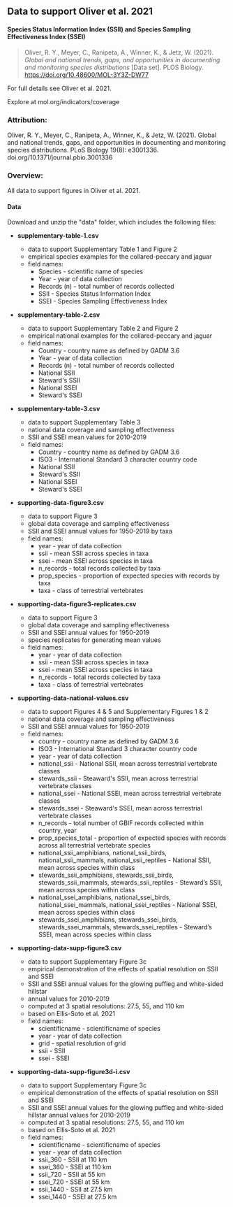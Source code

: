 ## Data to support Oliver et al. 2021
#### Species Status Information Index (SSII) and Species Sampling Effectiveness Index (SSEI)

> Oliver, R. Y., Meyer, C., Ranipeta, A., Winner, K., & Jetz, W. (2021). _Global and national trends, gaps, and opportunities in documenting and monitoring species distributions_ [Data set]. PLOS Biology. https://doi.org/10.48600/MOL-3Y3Z-DW77

For full details see Oliver et al. 2021.

Explore at mol.org/indicators/coverage

### Attribution:
Oliver, R. Y., Meyer, C., Ranipeta, A., Winner, K., & Jetz, W. (2021). Global and national trends, gaps, and opportunities in documenting and monitoring species distributions. PLoS Biology 19(8): e3001336. doi.org/10.1371/journal.pbio.3001336

### Overview:
All data to support figures in Oliver et al. 2021.

#### Data
Download and unzip the "data" folder, which includes the following files:


* **supplementary-table-1.csv** 
  + data to support Supplementary Table 1 and Figure 2
  + empirical species examples for the collared-peccary and jaguar
  + field names:
    + Species - scientific name of species
    + Year - year of data collection
    + Records (n) - total number of records collected
    + SSII - Species Status Information Index
    + SSEI - Species Sampling Effectiveness Index
  
  
* **supplementary-table-2.csv**
  + data to support Supplementary Table 2 and Figure 2
  + empirical national examples for the collared-peccary and jaguar
  + field names:
    + Country - country name as defined by GADM 3.6
    + Year - year of data collection
    + Records (n) - total number of records collected
    + National SSII
    + Steward's SSII
    + National SSEI
    + Steward's SSEI
    
* **supplementary-table-3.csv**
  + data to support Supplementary Table 3
  + national data coverage and sampling effectiveness
  + SSII and SSEI mean values for 2010-2019
  + field names:
    + Country - country name as defined by GADM 3.6
    + ISO3 - International Standard 3 character country code
    + National SSII
    + Steward's SSII
    + National SSEI
    + Steward's SSEI
    
* **supporting-data-figure3.csv**
  + data to support Figure 3
  + global data coverage and sampling effectiveness
  + SSII and SSEI annual values for 1950-2019 by taxa
  + field names:
    + year - year of data collection
    + ssii - mean SSII across species in taxa
    + ssei - mean SSEI across species in taxa
    + n_records - total records collected by taxa
    + prop_species - proportion of expected species with records by taxa
    + taxa - class of terrestrial vertebrates
    
* **supporting-data-figure3-replicates.csv**
  + data to support Figure 3
  + global data coverage and sampling effectiveness
  + SSII and SSEI annual values for 1950-2019
  + species replicates for generating mean values
  + field names:
    + year - year of data collection
    + ssii - mean SSII across species in taxa
    + ssei - mean SSEI across species in taxa
    + n_records - total records collected by taxa
    + taxa - class of terrestrial vertebrates
    
* **supporting-data-national-values.csv**
  + data to support Figures 4 & 5 and Supplementary Figures 1 & 2
  + national data coverage and sampling effectiveness
  + SSII and SSEI annual values for 1950-2019
  + field names:
    + country - country name as defined by GADM 3.6
    + ISO3 - International Standard 3 character country code
    + year - year of data collection
    + national_ssii - National SSII,  mean across terrestrial vertebrate classes
    + stewards_ssii - Steaward's SSII,  mean across terrestrial vertebrate classes
    + national_ssei - National SSEI,  mean across terrestrial vertebrate classes
    + stewards_ssei - Steaward's SSEI,  mean across terrestrial vertebrate classes
    + n_records - total number of GBIF records collected within country, year
    + prop_species_total - proportion of expected species with records across all terrestrial vertebrate species
    + national_ssii_amphibians, national_ssii_birds, national_ssii_mammals, national_ssii_reptiles - National SSII, mean across species within class
    + stewards_ssii_amphibians, stewards_ssii_birds, stewards_ssii_mammals, stewards_ssii_reptiles  - Steward’s SSII, mean across species within class
    + national_ssei_amphibians, national_ssei_birds, national_ssei_mammals, national_ssei_reptiles - National SSEI, mean across species within class
    + stewards_ssei_amphibians, stewards_ssei_birds, stewards_ssei_mammals, stewards_ssei_reptiles - Steward’s SSEI, mean across species within class

    
* **supporting-data-supp-figure3.csv**
  + data to support Supplementary Figure 3c
  + empirical demonstration of the effects of spatial resolution on SSII and SSEI
  + SSII and SSEI annual values for the glowing puffleg and white-sided hillstar
  + annual values for 2010-2019
  + computed at 3 spatial resolutions: 27.5, 55, and 110 km
  + based on Ellis-Soto et al. 2021
  + field names:
    + scientificname - scientificname of species
    + year - year of data collection
    + grid - spatial resolution of grid
    + ssii - SSII
    + ssei - SSEI
    
* **supporting-data-supp-figure3d-i.csv**
  + data to support Supplementary Figure 3c
  + empirical demonstration of the effects of spatial resolution on SSII and SSEI
  + SSII and SSEI annual values for the glowing puffleg and white-sided hillstar
  annual values for 2010-2019
  + computed at 3 spatial resolutions: 27.5, 55, and 110 km
  + based on Ellis-Soto et al. 2021
  + field names:
    + scientificname - scientificname of species
    + year - year of data collection
    + ssii_360 - SSII at 110 km
    + ssei_360 - SSEI at 110 km
    + ssii_720 - SSII at 55 km
    + ssei_720 - SSEI at 55 km
    + ssii_1440 - SSII at 27.5 km
    + ssei_1440 - SSEI at 27.5 km


